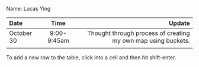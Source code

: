 Name: Lucas Ying

| Date       |    Time     |                                                        Update |
|:-----------|:-----------:|--------------------------------------------------------------:|
| October 30 | 9:00-9:45am | Thought through process of creating my own map using buckets. |
|            |             |                                                               |


To add a new row to the table, click into a cell and then hit shift-enter.